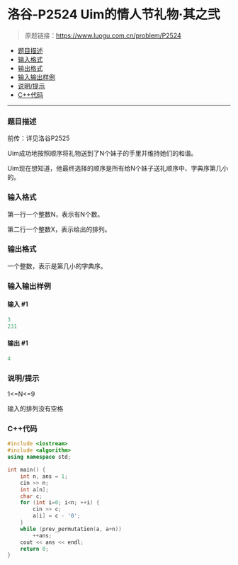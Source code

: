 # 洛谷-P2524 Uim的情人节礼物·其之弐

> 原题链接：https://www.luogu.com.cn/problem/P2524

- [题目描述](#题目描述)
- [输入格式](#输入格式)
- [输出格式](#输出格式)
- [输入输出样例](#输入输出样例)
- [说明/提示](#说明/提示)
- [C++代码](#C++代码)

---

### <a name="题目描述">题目描述</a>

前传：详见洛谷P2525

Uim成功地按照顺序将礼物送到了N个妹子的手里并维持她们的和谐。

Uim现在想知道，他最终选择的顺序是所有给N个妹子送礼顺序中、字典序第几小的。

### <a name="输入格式">输入格式</a>

第一行一个整数N，表示有N个数。

第二行一个整数X，表示给出的排列。

### <a name="输出格式">输出格式</a>

一个整数，表示是第几小的字典序。

### <a name="输入输出样例">输入输出样例</a>

#### 输入 #1

```c++
3
231
```

#### 输出 #1

```c++
4
```

### <a name="说明/提示">说明/提示</a>

1<=N<=9

输入的排列没有空格

### <a name="C++代码">C++代码</a>

```c++
#include <iostream>
#include <algorithm>
using namespace std;

int main() {
    int n, ans = 1;
    cin >> n;
    int a[n];
    char c;
    for (int i=0; i<n; ++i) {
        cin >> c;
        a[i] = c - '0';
    }
    while (prev_permutation(a, a+n))
        ++ans;
    cout << ans << endl;
    return 0;
}
```